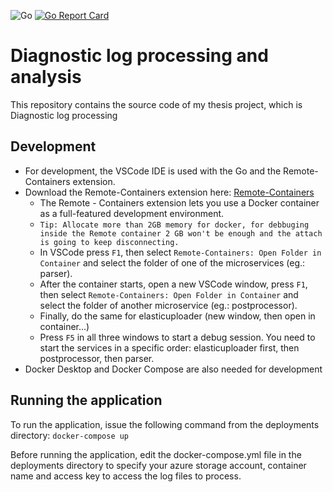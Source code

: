 ![Go](https://github.com/kozgot/go-log-processing/workflows/Go/badge.svg)
[![Go Report Card](https://goreportcard.com/badge/github.com/kozgot/go-log-processing)](https://goreportcard.com/report/github.com/kozgot/go-log-processing)

# Diagnostic log processing and analysis

This repository contains the source code of my thesis project, which is Diagnostic log processing

## Development
* For development, the VSCode IDE is used with the Go and the Remote-Containers extension.
* Download the Remote-Containers extension here: [Remote-Containers](https://marketplace.visualstudio.com/items?itemName=ms-vscode-remote.remote-containers)
   - The Remote - Containers extension lets you use a Docker container as a full-featured development environment.
   - `Tip: Allocate more than 2GB memory for docker, for debbuging inside the Remote container 2 GB won't be enough and the attach is going to keep disconnecting. `
   - In VSCode press `F1`, then select ```Remote-Containers: Open Folder in Container``` and select the folder of one of the microservices (eg.: parser).
   - After the container starts, open a new VSCode window, press `F1`, then select ```Remote-Containers: Open Folder in Container``` and select the folder of another microservice (eg.: postprocessor). 
   - Finally, do the same for elasticuploader (new window, then open in container...)
   - Press `F5` in all three windows to start a debug session. You need to start the services in a specific order: elasticuploader first, then postprocessor, then parser.
* Docker Desktop and Docker Compose are also needed for development

## Running the application
To run the application, issue the following command from the deployments directory:
`docker-compose up`

Before running the application, edit the docker-compose.yml file in the deployments directory to specify your azure storage account, container name and access key to access the log files to process. 
